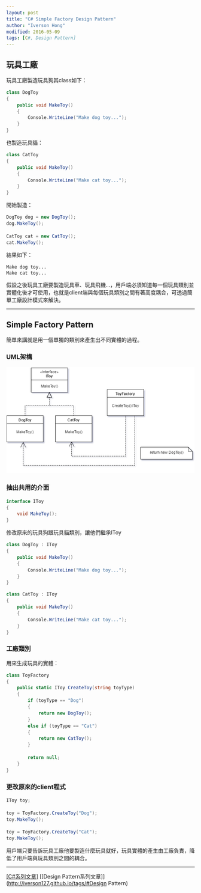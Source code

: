 ```yaml
---
layout: post
title: "C# Simple Factory Design Pattern"
author: "Iverson Hong"
modified: 2016-05-09
tags: [C#, Design Pattern]
---
```


## 玩具工廠 ##

玩具工廠製造玩具狗其class如下：

~~~csharp
class DogToy
{
    public void MakeToy()
    {
        Console.WriteLine("Make dog toy...");
    }
}
~~~

也製造玩具貓：

~~~csharp
class CatToy
{
    public void MakeToy()
    {
        Console.WriteLine("Make cat toy...");
    }
}
~~~

開始製造：

~~~csharp
DogToy dog = new DogToy();
dog.MakeToy();

CatToy cat = new CatToy();
cat.MakeToy();
~~~

結果如下：

    Make dog toy...
    Make cat toy...
    
假設之後玩具工廠要製造玩具車、玩具飛機...，用戶端必須知道每一個玩具類別並實體化後才可使用，也就是client端與每個玩具類別之間有著高度耦合，可透過簡單工廠設計模式來解決。

----------

## Simple Factory Pattern ##

簡單來講就是用一個單獨的類別來產生出不同實體的過程。

### UML架構 ###

![](..\images\postImage\2016-05-02\SimpleFactory.png)

### 抽出共用的介面 ###

~~~csharp
interface IToy
{
    void MakeToy();
}
~~~

修改原來的玩具狗跟玩具貓類別，讓他們繼承IToy

~~~csharp
class DogToy : IToy
{
    public void MakeToy()
    {
        Console.WriteLine("Make dog toy...");
    }
}
~~~

~~~csharp
class CatToy : IToy
{
    public void MakeToy()
    {
        Console.WriteLine("Make cat toy...");
    }
}
~~~

### 工廠類別 ###

用來生成玩具的實體：

~~~csharp
class ToyFactory
{
    public static IToy CreateToy(string toyType)
    {
        if (toyType == "Dog")
        {
            return new DogToy();
        }
        else if (toyType == "Cat")
        {
            return new CatToy();
        }

        return null;
    }
}
~~~

### 更改原來的client程式 ###

~~~csharp
IToy toy;

toy = ToyFactory.CreateToy("Dog");
toy.MakeToy();

toy = ToyFactory.CreateToy("Cat");
toy.MakeToy();
~~~

用戶端只要告訴玩具工廠他要製造什麼玩具就好，玩具實體的產生由工廠負責，降低了用戶端與玩具類別之間的耦合。

----------

[[C#系列文章]](http://iverson127.github.io/tags/#C#) [[Design Pattern系列文章]](http://iverson127.github.io/tags/#Design Pattern)